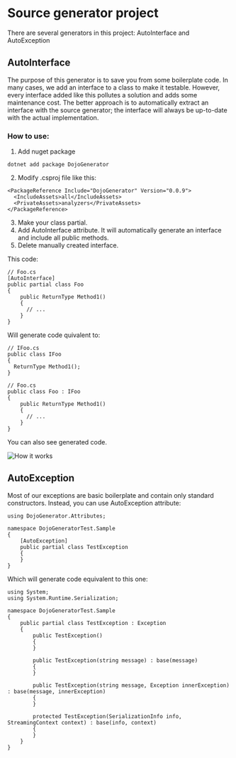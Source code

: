 # Source generator project

There are several generators in this project: AutoInterface and AutoException


## AutoInterface
The purpose of this generator is to save you from some boilerplate code. In many cases, we add an interface to a class to make it testable. However, every interface added like this pollutes a solution and adds some maintenance cost. The better approach is to automatically extract an interface with the source generator; the interface will always be up-to-date with the actual implementation.

### How to use:


1. Add nuget package
```
dotnet add package DojoGenerator
```

2. Modify .csproj file like this:
```
<PackageReference Include="DojoGenerator" Version="0.0.9">
  <IncludeAssets>all</IncludeAssets>
  <PrivateAssets>analyzers</PrivateAssets>
</PackageReference>
```

3. Make your class partial.
4. Add AutoInterface attribute. It will automatically generate an interface and include all public methods.
5. Delete manually created interface.

This code:
```
// Foo.cs
[AutoInterface]
public partial class Foo
{
    public ReturnType Method1()
    {
      // ...
    }
}
```

Will generate code quivalent to:
```
// IFoo.cs
public class IFoo
{
  ReturnType Method1();
}

// Foo.cs
public class Foo : IFoo
{
    public ReturnType Method1()
    {
      // ...
    }
}
```

You can also see generated code.

![How it works](https://media.giphy.com/media/DobQpPeWBJqWMPn53U/giphy.gif?cid=790b7611cc049fdc53d7c174ebee7b670d95860885590fb8&rid=giphy.gif&ct=g)


## AutoException

Most of our exceptions are basic boilerplate and contain only standard constructors.
Instead, you can use AutoException attribute:

```
using DojoGenerator.Attributes;

namespace DojoGeneratorTest.Sample
{
    [AutoException]
    public partial class TestException
    {
    }
}
```

Which will generate code equivalent to this one:
```
using System;
using System.Runtime.Serialization;

namespace DojoGeneratorTest.Sample
{
    public partial class TestException : Exception
    {
        public TestException()
        {
        }

        public TestException(string message) : base(message)
        {
        }

        public TestException(string message, Exception innerException) : base(message, innerException)
        {
        }

        protected TestException(SerializationInfo info, StreamingContext context) : base(info, context)
        {
        }
    }
}
```

